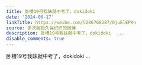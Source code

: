 ```yaml
---
title: 卧槽19号我妹就中考了，dokidoki
date: '2024-06-17'
linkTitle: https://weibo.com/5286768287/OjuElEPKn
source: 多次婉拒久保织织的微博
description: 卧槽19号我妹就中考了，dokidoki  ...
disable_comments: true
---
```

卧槽19号我妹就中考了，dokidoki  ...